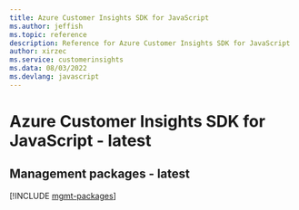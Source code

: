 ```yaml
---
title: Azure Customer Insights SDK for JavaScript
ms.author: jeffish
ms.topic: reference
description: Reference for Azure Customer Insights SDK for JavaScript
author: xirzec
ms.service: customerinsights
ms.data: 08/03/2022
ms.devlang: javascript
---
```

# Azure Customer Insights SDK for JavaScript - latest

## Management packages - latest
[!INCLUDE [mgmt-packages](customer-insights-mgmt-index.md)]